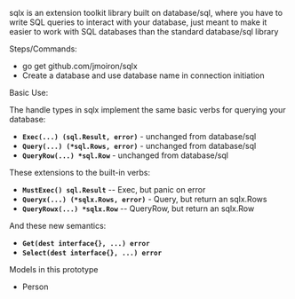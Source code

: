 
sqlx is an extension toolkit library built on database/sql, where you have to write SQL queries to interact with your database, just meant to make it easier to work with SQL databases than the standard database/sql library


Steps/Commands:
- go get github.com/jmoiron/sqlx
- Create a database and use database name in connection initiation


Basic Use:

The handle types in sqlx implement the same basic verbs for querying your database:
- **`Exec(...) (sql.Result, error)`** - unchanged from database/sql
- **`Query(...) (*sql.Rows, error)`** - unchanged from database/sql
- **`QueryRow(...) *sql.Row`** - unchanged from database/sql

These extensions to the built-in verbs:
- **`MustExec() sql.Result`** -- Exec, but panic on error
- **`Queryx(...) (*sqlx.Rows, error)`** - Query, but return an sqlx.Rows
- **`QueryRowx(...) *sqlx.Row`** -- QueryRow, but return an sqlx.Row

And these new semantics:
- **`Get(dest interface{}, ...) error`**
- **`Select(dest interface{}, ...) error`**


Models in this prototype
 - Person
 
